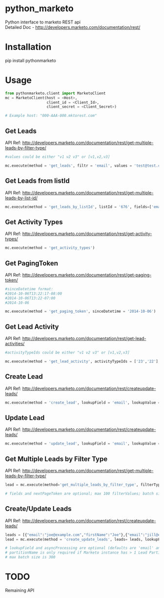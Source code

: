 python_marketo
==============

Python interface to marketo REST api <br />
Detailed Doc - http://developers.marketo.com/documentation/rest/

Installation
============

pip install pythonmarketo

Usage
=====
```python
from pythonmarketo.client import MarketoClient
mc = MarketoClient(host = <Host>, 
                   client_id = <Client_Id>, 
                   client_secret = <Client_Secret>)

# Example host: "000-AAA-000.mktorest.com"
```
Get Leads
---------
API Ref: http://developers.marketo.com/documentation/rest/get-multiple-leads-by-filter-type/ 
```python
#values could be either "v1 v2 v3" or [v1,v2,v3]

mc.execute(method = 'get_leads', filtr = 'email', values = 'test@test.com', fields=['email','firstName','lastName','company','postalCode'])
```

Get Leads from listId
---------------------
API Ref: http://developers.marketo.com/documentation/rest/get-multiple-leads-by-list-id/
```python
mc.execute(method = 'get_leads_by_listId', listId = '676', fields=['email','firstName','lastName','company','postalCode'])
```

Get Activity Types
------------------
API Ref: http://developers.marketo.com/documentation/rest/get-activity-types/
```python
mc.execute(method = 'get_activity_types')
```

Get PagingToken
----------------
API Ref: http://developers.marketo.com/documentation/rest/get-paging-token/
```python
#sinceDatetime format: 
#2014-10-06T13:22:17-08:00
#2014-10-06T13:22-07:00
#2014-10-06

mc.execute(method = 'get_paging_token', sinceDatetime = '2014-10-06')
```

Get Lead Activity
----------------
API Ref: http://developers.marketo.com/documentation/rest/get-lead-activities/
```python
#activityTypeIds could be either "v1 v2 v3" or [v1,v2,v3]

mc.execute(method = 'get_lead_activity', activityTypeIds = ['23','22'], sinceDatetime = '2014-10-06', batchSize = None, listId = None)
```

Create Lead
------------
API Ref: http://developers.marketo.com/documentation/rest/createupdate-leads/
```python
mc.execute(method = 'create_lead', lookupField = 'email', lookupValue = 'test@test.com', values = {'firstName':'Test1', 'lastName':'Test2'})
```

Update Lead
------------
API Ref: http://developers.marketo.com/documentation/rest/createupdate-leads/
```python
mc.execute(method = 'update_lead', lookupField = 'email', lookupValue = 'test@test.com', values = {'firstName':'Test1', 'lastName':'Test2'})
```

Get Multiple Leads by Filter Type
---------------------------------
API Ref: http://developers.marketo.com/documentation/rest/get-multiple-leads-by-filter-type/
```python
lead = mc.execute(method='get_multiple_leads_by_filter_type', filterType='email', filterValues='a@b.com,c@d.com', fields='firstName, middleName, lastName', nextPageToken=None)

# fields and nextPageToken are optional; max 100 filterValues; batch size is 300 (fixed); if more than 300 results, pass in nextPageToken
```

Create/Update Leads
-------------------
API Ref: http://developers.marketo.com/documentation/rest/createupdate-leads/
```python
leads = [{"email":"joe@example.com","firstName":"Joe"},{"email":"jill@example.com","firstName":"Jill"}]
lead = mc.execute(method = 'create_update_leads', leads= leads, lookupField='email', asyncProcessing='false', partitionName='Default')

# lookupField and asyncProcessing are optional (defaults are 'email' and 'false')
# partitionName is only required if Marketo instance has > 1 Lead Partition
# max batch size is 300
```

TODO
====
Remaining API
